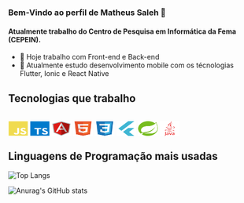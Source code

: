 ### Bem-Vindo ao perfil de Matheus Saleh 👋



#### Atualmente trabalho do Centro de Pesquisa em Informática da Fema (CEPEIN).

- 🔭 Hoje trabalho com Front-end e Back-end
- 🌱 Atualmente estudo desenvolvimento mobile com os técnologias Flutter, Ionic e React Native

## Tecnologias que trabalho
<div style="display: inline_block"><br>
  <img align="center" alt="Saleh-Js" height="30" width="40" src="https://raw.githubusercontent.com/devicons/devicon/master/icons/javascript/javascript-plain.svg">
  <img align="center" alt="Saleh-Ts" height="30" width="40" src="https://raw.githubusercontent.com/devicons/devicon/master/icons/typescript/typescript-plain.svg">
  <img align="center" alt="Saleh-Angular" height="30" width="40" src="https://raw.githubusercontent.com/devicons/devicon/55609aa5bd817ff167afce0d965585c92040787a/icons/angularjs/angularjs-original.svg">
  <img align="center" alt="Saleh-HTML" height="30" width="40" src="https://raw.githubusercontent.com/devicons/devicon/master/icons/html5/html5-original.svg">
  <img align="center" alt="Saleh-CSS" height="30" width="40" src="https://raw.githubusercontent.com/devicons/devicon/master/icons/css3/css3-original.svg">
  <img align="center" alt="Saleh-Flutter" height="30" width="40" src="https://raw.githubusercontent.com/devicons/devicon/55609aa5bd817ff167afce0d965585c92040787a/icons/flutter/flutter-plain.svg">
  <img align="center" alt="Saleh-Spring" height="30" width="40" src="https://raw.githubusercontent.com/devicons/devicon/55609aa5bd817ff167afce0d965585c92040787a/icons/spring/spring-original.svg">
  <img align="center" alt="Saleh-Java" height="30" width="40" src="https://raw.githubusercontent.com/devicons/devicon/55609aa5bd817ff167afce0d965585c92040787a/icons/java/java-plain-wordmark.svg">
</div>

## Linguagens de Programação mais usadas

![Top Langs](https://github-readme-stats.vercel.app/api/top-langs/?username=MatheusSaleh&layout=compact)


![Anurag's GitHub stats](https://github-readme-stats.vercel.app/api?username=MatheusSaleh\&include_all_commits=true)

